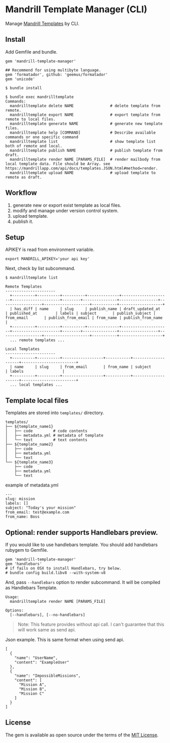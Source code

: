 # Mandrill Template Manager (CLI)

Manage [Mandrill Templates](https://mandrillapp.com/api/docs/templates.ruby.html) by CLI.

## Install

Add Gemfile and bundle.

```
gem 'mandrill-template-manager'

## Recommend for using multibyte language.
gem 'formatador', github: 'geemus/formatador'
gem 'unicode'
```

`$ bundle install`

```
$ bundle exec mandrilltemplate
Commands:
  mandrilltemplate delete NAME                # delete template from remote.
  mandrilltemplate export NAME                # export template from remote to local files.
  mandrilltemplate generate NAME              # generate new template files.
  mandrilltemplate help [COMMAND]             # Describe available commands or one specific command
  mandrilltemplate list                       # show template list both of remote and local.
  mandrilltemplate publish NAME               # publish template from draft.
  mandrilltemplate render NAME [PARAMS_FILE]  # render mailbody from local template data. File should be Array. see https://mandrillapp.com/api/docs/templates.JSON.html#method=render.
  mandrilltemplate upload NAME                # upload template to remote as draft.

```

## Workflow

1. generate new or export exist template as local files.
2. modify and manage under version control system.
3. upload template.
4. publish it.


## Setup

APIKEY is read from environment variable.

```
export MANDRILL_APIKEY='your api key'
```

Next, check by list subcommand.

```
$ mandrilltemplate list

Remote Templates
----------------------
  +----------+----------+----------+--------------+---------------------+---------------------+--------+---------------+-----------------+------------------+--------------------+-----------+-------------------+
  | has_diff | name     | slug     | publish_name | draft_updated_at    | published_at        | labels | subject       | publish_subject | from_email       | publish_from_email | from_name | publish_from_name |
  +----------+----------+----------+--------------+---------------------+---------------------+--------+---------------+-----------------+------------------+--------------------+-----------+-------------------+
  ... remote templates ...

Local Templates
----------------------
  +----------+----------+------------------+-----------+--------------------+------------------------+
  | name     | slug     | from_email       | from_name | subject            | labels                 |
  +----------+----------+------------------+-----------+--------------------+------------------------+
  ... local templates ...

```


## Template local files

Templates are stored into `templates/` directory.

```
templates/
├── ${template_name1}
│   ├── code         # code contents
│   ├── metadata.yml # metadata of template
│   └── text         # text contents
├── ${template_name2}
│   ├── code
│   ├── metadata.yml
│   └── text
└── ${template_name3}
    ├── code
    ├── metadata.yml
    └── text
```

example of metadata.yml

```
---
slug: mission
labels: []
subject: "Today's your mission"
from_email: test@example.com
from_name: Boss
```

## Optional: render supports Handlebars preview.

If you would like to use handlebars template.
You should add handlebars rubygem to Gemfile.

```
gem 'mandrill-template-manager'
gem 'handlebars'
# if fails on OSX to install Handlebars, try below.
# bundle config build.libv8 --with-system-v8
```

And, pass `--handlebars` option to render subcommand.
It will be compiled as Handlebars Template.

```
Usage:
  mandrilltemplate render NAME [PARAMS_FILE]

Options:
  [--handlebars], [--no-handlebars]
```

> Note: This feature provides without api call.
> I can't guarantee that this will work same as send api.

Json example. This is same format when using send api.

```
[
  {
    "name": "UserName",
    "content": "ExampleUser"
  },
  {
    "name": "ImpossibleMissions",
    "content": [
      "Mission A",
      "Mission B",
      "Mission C"
    ]
  }
]
```

## License

The gem is available as open source under the terms of the [MIT License](http://opensource.org/licenses/MIT).

